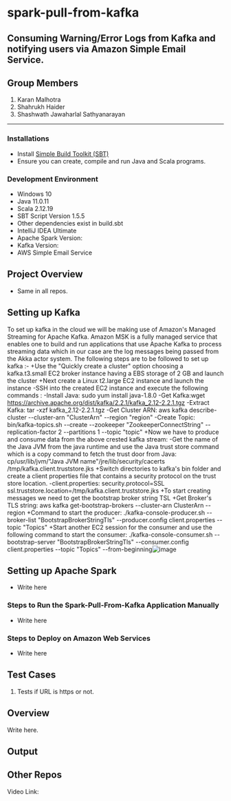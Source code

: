 # spark-pull-from-kafka
Consuming Warning/Error Logs from Kafka and notifying users via Amazon Simple Email Service.
---
## Group Members
1. Karan Malhotra
2. Shahrukh Haider
3. Shashwath Jawaharlal Sathyanarayan
---

### Installations
+ Install [Simple Build Toolkit (SBT)](https://www.scala-sbt.org/1.x/docs/index.html)
+ Ensure you can create, compile and run Java and Scala programs.

### Development Environment
+ Windows 10
+ Java 11.0.11
+ Scala 2.12.19
+ SBT Script Version 1.5.5
+ Other dependencies exist in build.sbt
+ IntelliJ IDEA Ultimate
+ Apache Spark Version: 
+ Kafka Version: 
+ AWS Simple Email Service

## Project Overview
- Same in all repos.

## Setting up Kafka
To set up kafka in the cloud we will be making use of Amazon's Managed Streaming for Apache Kafka. Amazon MSK is a fully managed service that enables one to build and run applications that use Apache Kafka to process streaming data which in our case are the log messages being passed from the Akka actor system. The following steps are to be followed to set up kafka :-
+Use the "Quickly create a cluster" option choosing a kafka.t3.small EC2 broker instance having a EBS storage of 2 GB and launch the cluster
+Next create a Linux t2.large EC2 instance and launch the instance
-SSH into the created EC2 instance and execute the following commands :
-Install Java: sudo yum install java-1.8.0
-Get Kafka:wget  https://archive.apache.org/dist/kafka/2.2.1/kafka_2.12-2.2.1.tgz
-Extract Kafka: tar -xzf kafka_2.12-2.2.1.tgz
-Get Cluster ARN: aws kafka describe-cluster --cluster-arn "ClusterArn" --region "region"
-Create Topic: bin/kafka-topics.sh --create --zookeeper "ZookeeperConnectString" --replication-factor 2 --partitions 1 --topic "topic"
+Now we have to produce and consume data from the above crested kafka stream:
-Get the name of the Java JVM from the java runtime and use the Java trust store command which is a copy command to fetch the trust door from Java: cp/usr/lib/jvm/"Java JVM name"/jre/lib/security/cacerts /tmp/kafka.client.truststore.jks
+Switch directories to kafka's bin folder and create a client properties file that contains a security protocol on the trust store location.
-client.properties: security.protocol=SSL ssl.truststore.location=/tmp/kafka.client.truststore.jks
+To start creating messages we need to get the bootstrap broker string TSL 
+Get Broker's TLS string: aws kafka get-bootstrap-brokers --cluster-arn ClusterArn --region
+Command to start the producer: ./kafka-console-producer.sh --broker-list "BootstrapBrokerStringTls" --producer.config client.properties --topic "Topics"
+Start another EC2 session for the consumer and use the following command to start the consumer: ./kafka-console-consumer.sh --bootstrap-server "BootstrapBrokerStringTls" --consumer.config client.properties --topic "Topics" --from-beginning![image](https://user-images.githubusercontent.com/88978691/144760271-3a42c49a-95bb-47b4-a193-be06410e5596.png)


## Setting up Apache Spark
- Write here

### Steps to Run the Spark-Pull-From-Kafka Application Manually
- Write here

### Steps to Deploy on Amazon Web Services
- Write here

## Test Cases
1. Tests if URL is https or not.

## Overview
Write here.<br/>

## Output

## Other Repos

Video Link:
